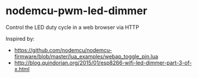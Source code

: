 # nodemcu-pwm-led-dimmer
Control the LED duty cycle in a web browser via HTTP

Inspired by:
- https://github.com/nodemcu/nodemcu-firmware/blob/master/lua_examples/webap_toggle_pin.lua
- http://blog.quindorian.org/2015/01/esp8266-wifi-led-dimmer-part-3-of-x.html